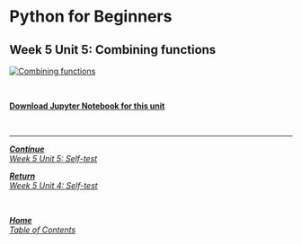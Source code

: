 # Python for Beginners

## Week 5 Unit 5: Combining functions

[![Combining functions](https://img.youtube.com/vi/Y6_aKnQ4zBY/hqdefault.jpg)](https://youtu.be/Y6_aKnQ4zBY)

<br>

[**Download Jupyter Notebook for this unit**](https://opensap-public.s3.openhpicloud.de/courses/2qRB6Gz3FcfD2OBbnSCf8m/rtfiles/IOGBCF19QKX9K0ltdvKbJ/openSAP_python1_Week_5_Unit_5_combfunct_notebook.ipynb)

<br>

---

[***Continue*** <br> *Week 5 Unit 5: Self-test*](week5_unit5_selftest.md)

[***Return*** <br> *Week 5 Unit 4: Self-test*](week5_unit4_selftest.md)

<br>

[***Home*** <br>*Table of Contents*](home.md)